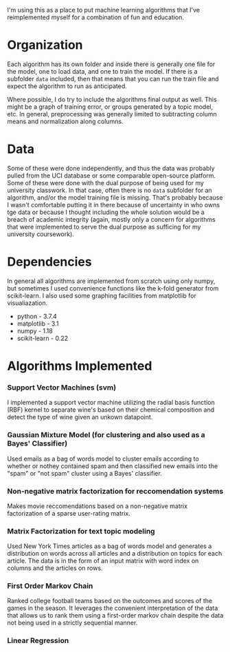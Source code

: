 I'm using this as a place to put machine learning algorithms that I've reimplemented myself for a combination of fun and education.

# Organization

Each algorithm has its own folder and inside there is generally one file for the model, one to load data, and one to train the model. If there is a subfolder `data` included, then that means that you can run the train file and expect the algorithm to run as anticipated.

Where possible, I do try to include the algorithms final output as well. This might be a graph of training error, or groups generated by a topic model, etc. In general, preprocessing was generally limited to subtracting column means and normalization along columns.

# Data

Some of these were done independently, and thus the data was probably pulled from the UCI database or some comparable open-source platform. Some of these were done with the dual purpose of being used for my university classwork. In that case, often there is no `data` subfolder for an algorithm, and/or the model training file is missing. That's probably because I wasn't comfortable putting it in there because of uncertainty in who owns tge data or because I thought including the whole solution would be a breach of academic integrity (again, mostly only a concern for algorithms that were implemented to serve the dual purpose as sufficing for my university coursework).

# Dependencies

In general all algorithms are implemented from scratch using only numpy, but sometimes I used convenience functions like the k-fold generator from scikit-learn. I also used some graphing facilities from matplotlib for visualiazation.

* python - 3.7.4
* matplotlib - 3.1
* numpy - 1.18
* scikit-learn - 0.22

# Algorithms Implemented

### Support Vector Machines (svm)

I implemented a support vector machine utilizing the radial basis function (RBF) kernel to separate wine's based on their chemical composition and detect the type of wine given an unkown datapoint.

### Gaussian Mixture Model (for clustering and also used as a Bayes' Classifier)

Used emails as a bag of words model to cluster emails according to whether or nothey contained spam and then classified new emails into the "spam" or "not spam" cluster using a Bayes' classifier.

### Non-negative matrix factorization for reccomendation systems

Makes movie reccomendations based on a non-negative matrix factorization of a sparse user-rating matrix.

### Matrix Factorization for text topic modeling

Used New York Times articles as a bag of words model and generates a distribution on words across all articles and a distribution on topics for each article. The data is in the form of an input matrix with word index on columns and the articles on rows.

### First Order Markov Chain

Ranked college football teams based on the outcomes and scores of the games in the season. It leverages the convenient interpretation of the data that allows us to rank them using a first-order markov chain despite the data not being used in a strictly sequential manner.

### Linear Regression
